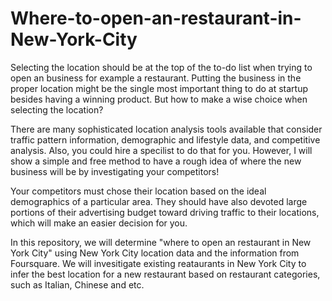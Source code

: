 # Where-to-open-an-restaurant-in-New-York-City

Selecting the location should be at the top of the to-do list when trying to open an business for example a restaurant. Putting the business in the proper location might be the single most important thing to do at startup besides having a winning product. But how to make a wise choice when selecting the location? 

There are many sophisticated location analysis tools available that consider traffic pattern information, demographic and lifestyle data, and competitive analysis. Also, you could hire a specilist to do that for you. However, I will show a simple and free method to have a rough idea of where the new business will be by investigating your competitors! 

Your competitors must chose their location based on the ideal demographics of a particular area. They should have also devoted large portions of their advertising budget toward driving traffic to their locations, which will make an easier decision for you.

In this repository, we will determine "where to open an restaurant in New York City" using New York City location data and the information from Foursquare. We will invesitigate existing reataurants in New York City to infer the best location for a new restaurant based on restaurant categories, such as Italian, Chinese and etc. 
